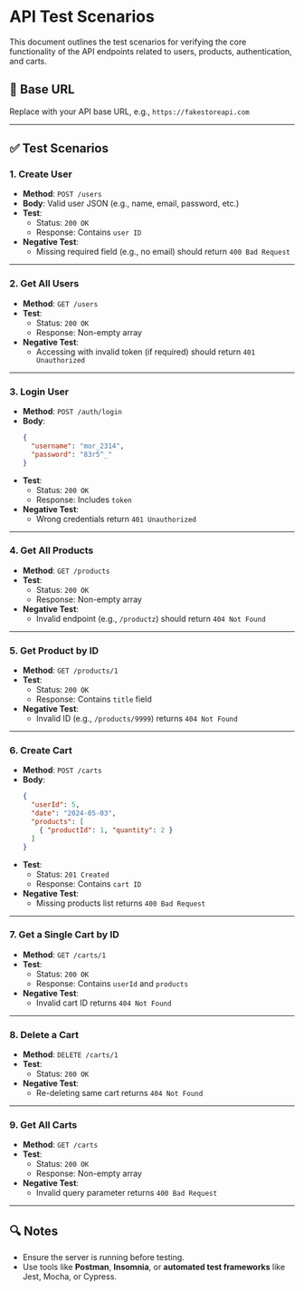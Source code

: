 
# API Test Scenarios

This document outlines the test scenarios for verifying the core functionality of the API endpoints related to users, products, authentication, and carts.

## 📌 Base URL
Replace with your API base URL, e.g., `https://fakestoreapi.com`

---

## ✅ Test Scenarios

### 1. Create User
- **Method**: `POST /users`
- **Body**: Valid user JSON (e.g., name, email, password, etc.)
- **Test**:
  - Status: `200 OK`
  - Response: Contains `user ID`
- **Negative Test**:
  - Missing required field (e.g., no email) should return `400 Bad Request`

---

### 2. Get All Users
- **Method**: `GET /users`
- **Test**:
  - Status: `200 OK`
  - Response: Non-empty array
- **Negative Test**:
  - Accessing with invalid token (if required) should return `401 Unauthorized`

---

### 3. Login User
- **Method**: `POST /auth/login`
- **Body**:
  ```json
  {
    "username": "mor_2314",
    "password": "83r5^_"
  }
  ```
- **Test**:
  - Status: `200 OK`
  - Response: Includes `token`
- **Negative Test**:
  - Wrong credentials return `401 Unauthorized`

---

### 4. Get All Products
- **Method**: `GET /products`
- **Test**:
  - Status: `200 OK`
  - Response: Non-empty array
- **Negative Test**:
  - Invalid endpoint (e.g., `/productz`) should return `404 Not Found`

---

### 5. Get Product by ID
- **Method**: `GET /products/1`
- **Test**:
  - Status: `200 OK`
  - Response: Contains `title` field
- **Negative Test**:
  - Invalid ID (e.g., `/products/9999`) returns `404 Not Found`

---

### 6. Create Cart
- **Method**: `POST /carts`
- **Body**:
  ```json
  {
    "userId": 5,
    "date": "2024-05-03",
    "products": [
      { "productId": 1, "quantity": 2 }
    ]
  }
  ```
- **Test**:
  - Status: `201 Created`
  - Response: Contains `cart ID`
- **Negative Test**:
  - Missing products list returns `400 Bad Request`

---

### 7. Get a Single Cart by ID
- **Method**: `GET /carts/1`
- **Test**:
  - Status: `200 OK`
  - Response: Contains `userId` and `products`
- **Negative Test**:
  - Invalid cart ID returns `404 Not Found`

---

### 8. Delete a Cart
- **Method**: `DELETE /carts/1`
- **Test**:
  - Status: `200 OK`
- **Negative Test**:
  - Re-deleting same cart returns `404 Not Found`

---

### 9. Get All Carts
- **Method**: `GET /carts`
- **Test**:
  - Status: `200 OK`
  - Response: Non-empty array
- **Negative Test**:
  - Invalid query parameter returns `400 Bad Request`

---

## 🔍 Notes
- Ensure the server is running before testing.
- Use tools like **Postman**, **Insomnia**, or **automated test frameworks** like Jest, Mocha, or Cypress.
